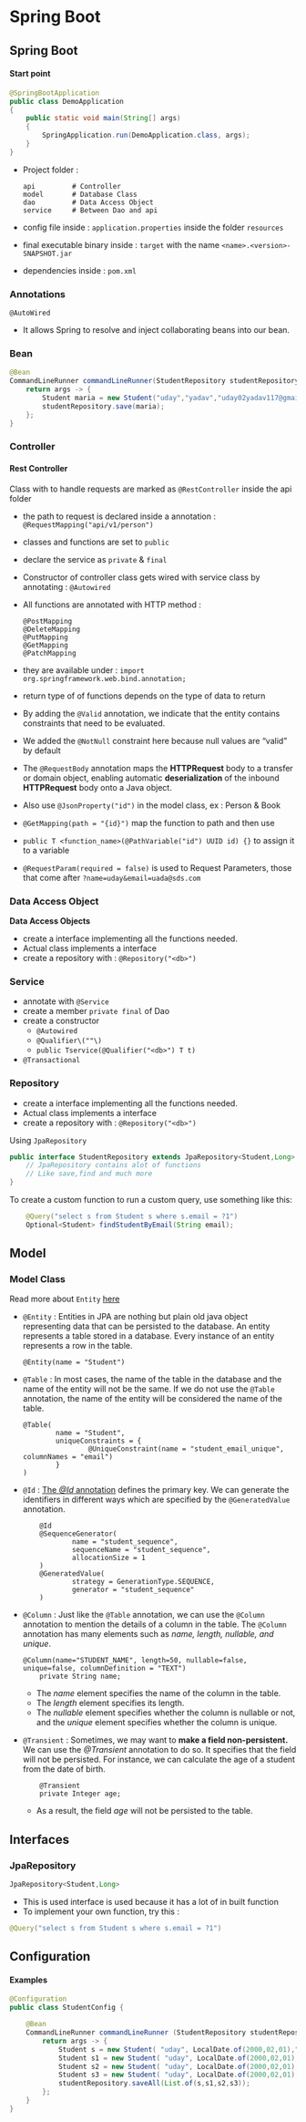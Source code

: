 # Spring Boot

## Spring Boot

#### Start point

```java
@SpringBootApplication
public class DemoApplication
{
    public static void main(String[] args)
    {
        SpringApplication.run(DemoApplication.class, args);
    }
}
```

* Project folder :

  ```text
  api         # Controller
  model       # Database Class
  dao         # Data Access Object
  service     # Between Dao and api
  ```

* config file inside : `application.properties` inside the folder `resources`
* final executable binary inside : `target` with the name `<name>.<version>-SNAPSHOT.jar`
* dependencies inside : `pom.xml`

### Annotations

`@AutoWired`

* It allows Spring to resolve and inject collaborating beans into our bean.

### Bean

```java
@Bean
CommandLineRunner commandLineRunner(StudentRepository studentRepository) {
    return args -> {
        Student maria = new Student("uday","yadav","uday02yadav117@gmail.com",21);
        studentRepository.save(maria);
    };
}
```

### Controller

#### Rest Controller

Class with to handle requests are marked as `@RestController` inside the api folder

* the path to request is declared inside a annotation : `@RequestMapping("api/v1/person")`
* classes and functions are set to `public`
* declare the service as `private` & `final`
* Constructor of controller class gets wired with service class by annotating : `@Autowired`
* All functions are annotated with HTTP method :

  ```text
  @PostMapping
  @DeleteMapping
  @PutMapping
  @GetMapping
  @PatchMapping
  ```

* they are available under : `import org.springframework.web.bind.annotation;`
* return type of of functions depends on the type of data to return
* By adding the `@Valid` annotation, we indicate that the entity contains constraints that need to be evaluated.
* We added the `@NotNull` constraint here because null values are “valid” by default
* The `@RequestBody` annotation maps the **HTTPRequest** body to a transfer or domain object, enabling automatic **deserialization** of the inbound **HTTPRequest** body onto a Java object.
* Also use `@JsonProperty("id")` in the model class, ex : Person & Book
* `@GetMapping(path = "{id}")` map the function to path and then use
* `public T <function_name>(@PathVariable("id") UUID id) {}` to assign it to a variable
* `@RequestParam(required = false)` is used to Request Parameters, those that come after `?name=uday&email=uada@sds.com`

### Data Access Object

**Data Access Objects**

* create a interface implementing all the functions needed.
* Actual class implements a interface    
* create a repository with : `@Repository("<db>")`

### Service

* annotate with `@Service`
* create a member `private final` of Dao
* create a constructor
  * `@Autowired`
  * `@Qualifier\(""\)`
  * `public Tservice(@Qualifier("<db>") T t)`
* `@Transactional`

### Repository

* create a interface implementing all the functions needed.
* Actual class implements a interface    
* create a repository with : `@Repository("<db>")`

Using `JpaRepository`

```java
public interface StudentRepository extends JpaRepository<Student,Long> {
    // JpaRepository contains alot of functions
    // Like save,find and much more
}
```

To create a custom function to run a custom query, use something like this:

```java
    @Query("select s from Student s where s.email = ?1")
    Optional<Student> findStudentByEmail(String email);
```

## Model

### Model Class

Read more about `Entity` [here](https://www.baeldung.com/jpa-entities)

* `@Entity` : Entities in JPA are nothing but plain old java object representing data that can be persisted to the database. An entity represents a table stored in a database. Every instance of an entity represents a row in the table.

  ```text
  @Entity(name = "Student")
  ```

* `@Table` : In most cases, the name of the table in the database and the name of the entity will not be the same. If we do not use the `@Table` annotation, the name of the entity will be considered the name of the table.

  ```text
  @Table(
          name = "Student",
          uniqueConstraints = {
                  @UniqueConstraint(name = "student_email_unique", columnNames = "email")
          }
  )
  ```

* `@Id` : [The _@Id_ annotation](https://www.baeldung.com/hibernate-identifiers) defines the primary key. We can generate the identifiers in different ways which are specified by the `@GeneratedValue` annotation.

  ```text
      @Id
      @SequenceGenerator(
              name = "student_sequence",
              sequenceName = "student_sequence",
              allocationSize = 1
      )
      @GeneratedValue(
              strategy = GenerationType.SEQUENCE,
              generator = "student_sequence"
      )
  ```

* `@Column` : Just like the `@Table` annotation, we can use the `@Column` annotation to mention the details of a column in the table. The `@Column` annotation has many elements such as _name, length, nullable, and unique_.

  ```text
  @Column(name="STUDENT_NAME", length=50, nullable=false, unique=false, columnDefinition = "TEXT")
      private String name;
  ```

  * The _name_ element specifies the name of the column in the table.
  * The _length_ element specifies its length.
  * The _nullable_ element specifies whether the column is nullable or not, and the _unique_ element specifies whether the column is unique.

* `@Transient` : Sometimes, we may want to **make a field non-persistent.** We can use the _@Transient_ annotation to do so. It specifies that the field will not be persisted. For instance, we can calculate the age of a student from the date of birth.

  ```text
      @Transient
      private Integer age;
  ```

  * As a result, the field _age_ will not be persisted to the table.

## Interfaces

### JpaRepository

```java
JpaRepository<Student,Long>
```

* This is used interface is used because it has a lot of in built function
* To implement your own function, try this : 

```java
@Query("select s from Student s where s.email = ?1")
```

## Configuration

#### Examples

```java
@Configuration
public class StudentConfig {

    @Bean
    CommandLineRunner commandLineRunner (StudentRepository studentRepository) {
        return args -> {
            Student s = new Student( "uday", LocalDate.of(2000,02,01),"uday@gmail.com");
            Student s1 = new Student( "uday", LocalDate.of(2000,02,01),"uday1@gmail.com");
            Student s2 = new Student( "uday", LocalDate.of(2000,02,01),"uday2@gmail.com");
            Student s3 = new Student( "uday", LocalDate.of(2000,02,01),"uday3@gmail.com");
            studentRepository.saveAll(List.of(s,s1,s2,s3));
        };
    }
}
```

